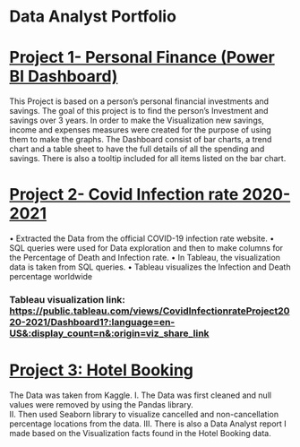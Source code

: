 # Data Analyst Portfolio

# [Project 1- Personal Finance (Power BI Dashboard)](https://github.com/ShahadatShoyshob/Project_Personal_Finance)

This Project is based on a person’s personal financial investments and savings. The goal of this project is to find the person’s Investment and savings over 3 years. In order to make the Visualization new savings, income and expenses measures were created for the purpose of using them to make the graphs. The Dashboard consist of bar charts, a trend chart and a table sheet to have the full details of all the spending and savings. There is also a tooltip included for all items listed on the bar chart.

# [Project 2- Covid Infection rate 2020-2021](https://github.com/ShahadatShoyshob/Project_Covid_Infection_rate_2020-2021)

•	Extracted the Data from the official COVID-19 infection rate website.
•	SQL queries were used for Data exploration and then to make columns for the Percentage of Death and Infection rate.
•	In Tableau, the visualization data is taken from SQL queries.
•	Tableau visualizes the Infection and Death percentage worldwide

### Tableau visualization link: https://public.tableau.com/views/CovidInfectionrateProject2020-2021/Dashboard1?:language=en-US&:display_count=n&:origin=viz_share_link

# [Project 3: Hotel Booking](https://github.com/ShahadatShoyshob/Project_Hotel_Booking)

The Data was taken from Kaggle. 
I.	The Data was first cleaned and null values were removed by using the Pandas library.  
II.	Then used Seaborn library to visualize cancelled and non-cancellation percentage locations from the data. 
III.	There is also a Data Analyst report I made based on the Visualization facts found in the Hotel Booking data.
